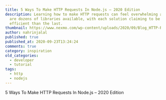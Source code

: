 ```yaml
---
title: 5 Ways To Make HTTP Requests In Node.js – 2020 Edition
description: Learning how to make HTTP requests can feel overwhelming as there
  are dozens of libraries available, with each solution claiming to be more
  efficient than the last.
thumbnail: https://www.nexmo.com/wp-content/uploads/2020/09/Blog_HTTP-Request_Node-js_1200x600.png
author: nahrinjalal
published: true
published_at: 2020-09-23T13:24:24
comments: true
category: inspiration
old_categories:
  - developer
  - tutorial
tags:
  - http
  - nodejs
---
```


5 Ways To Make HTTP Requests In Node.js – 2020 Edition